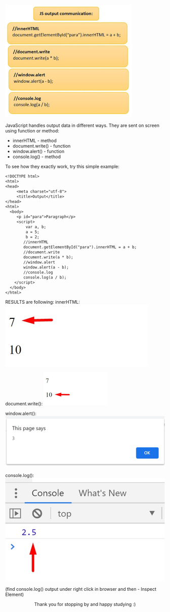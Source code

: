 ![JS outputs](/images/blog/js-outputs.jpg)

JavaScript handles output data in different ways. They are sent on screen using function or method:

- innerHTML - method
- document.write() - function
- window.alert() - function
- console.log() - method

To see how they exactly work, try this simple example:

```
<!DOCTYPE html>
<html>
<head>
     <meta charset="utf-8">
     <title>Output</title>
</head>
<html>
  <body>
     <p id="para">Paragraph</p>
     <script>
         var a, b;
         a = 5;
         b = 2;
        //innerHTML
        document.getElementById("para").innerHTML = a + b;
        //document.write
        document.write(a * b);
        //window.alert
        window.alert(a - b);
        //console.log
        console.log(a / b);
    </script>
  </body>
</html>
```

RESULTS are following:
innerHTML:
![Image1](/images/blog/code-2.jpg)

document.write():
![Image2](/images/blog/code-3.jpg)

window.alert():
![Image3](/images/blog/code-4.jpg)

console.log():
![Image4](/images/blog/code-5.jpg)

(find console.log() output under right click in browser and then - Inspect Element)

<div style="text-align: center;">
Thank you for stopping by and happy studying :)
</div>
